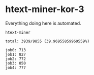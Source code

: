 # htext-miner-kor-3

Everything doing here is automated.

```
htext-miner

total: 3939/9855 (39.96955859969559%)

job0: 713
job1: 827
job2: 772
job3: 850
job4: 777
```